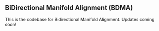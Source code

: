 BiDirectional Manifold Alignment (BDMA)
---------------------------------------
This is the codebase for Bidirectional Manifold Alignment. Updates coming soon!
